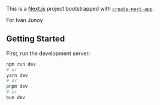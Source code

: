 This is a [Next.js](https://nextjs.org/) project bootstrapped with [`create-next-app`](https://github.com/vercel/next.js/tree/canary/packages/create-next-app).

For Ivan Junoy

## Getting Started

First, run the development server:

```bash
npm run dev
# or
yarn dev
# or
pnpm dev
# or
bun dev
```
